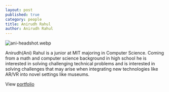 ```yaml
---
layout: post
published: true
category: people
title: Anirudh Rahul
author: Anirudh Rahul
---
```

![ani-headshot.webp]({{site.baseurl}}/assets/optimized-headshot.webp)

Anirudh(Ani) Rahul is a junior at MIT majoring in Computer Science. Coming from a math and computer science background in high school he is interested in solving challenging technical problems and is interested in solving challenges that may arise when integrating new technologies like AR/VR into novel settings like museums.


View [portfolio](https://anirudhrahul.com)
